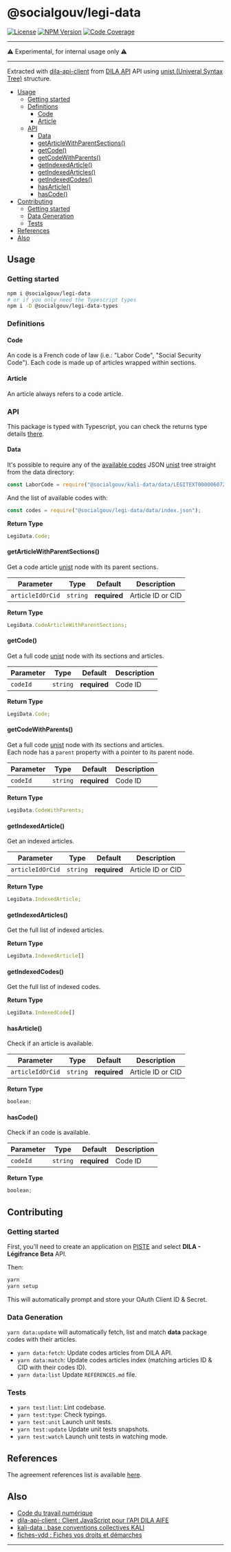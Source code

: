 # @socialgouv/legi-data

[![License][img-license]][link-license] [![NPM Version][img-npm]][link-npm]
[![Code Coverage][img-coverage]][link-coverage]

---

:warning: Experimental, for internal usage only :warning:

---

Extracted with [dila-api-client][link-dila-api-client] from [DILA API][link-aife-api] API using
[unist (Univeral Syntax Tree)][link-unist] structure.

- [Usage](#usage)
  - [Getting started](#getting-started)
  - [Definitions](#definitions)
    - [Code](#code)
    - [Article](#article)
  - [API](#api)
    - [Data](#data)
    - [getArticleWithParentSections()](#getarticlewithparentsections)
    - [getCode()](#getcode)
    - [getCodeWithParents()](#getcodewithparents)
    - [getIndexedArticle()](#getindexedarticle)
    - [getIndexedArticles()](#getindexedarticles)
    - [getIndexedCodes()](#getindexedcodes)
    - [hasArticle()](#hasarticle)
    - [hasCode()](#hascode)
- [Contributing](#contributing)
  - [Getting started](#getting-started-1)
  - [Data Generation](#data-generation)
  - [Tests](#tests)
- [References](#references)
- [Also](#also)

## Usage

### Getting started

```sh
npm i @socialgouv/legi-data
# or if you only need the Typescript types
npm i -D @socialgouv/legi-data-types
```

### Definitions

#### Code

An code is a French code of law (i.e.: "Labor Code", "Social Security Code"). Each code is made up
of articles wrapped within sections.

#### Article

An article always refers to a code article.

### API

This package is typed with Typescript, you can check the returns type details [there][link-typings].

#### Data

It's possible to require any of the [available codes][link-code-references] JSON [unist][link-unist]
tree straight from the data directory:

```js
const LaborCode = require("@socialgouv/kali-data/data/LEGITEXT000006072050.json");
```

And the list of available codes with:

```js
const codes = require("@socialgouv/legi-data/data/index.json");
```

**Return Type**

```ts
LegiData.Code;
```

#### getArticleWithParentSections()

Get a code article [unist][link-unist] node with its parent sections.

| Parameter        | Type     | Default      | Description       |
| ---------------- | -------- | ------------ | ----------------- |
| `articleIdOrCid` | `string` | **required** | Article ID or CID |

**Return Type**

```ts
LegiData.CodeArticleWithParentSections;
```

#### getCode()

Get a full code [unist][link-unist] node with its sections and articles.

| Parameter | Type     | Default      | Description |
| --------- | -------- | ------------ | ----------- |
| `codeId`  | `string` | **required** | Code ID     |

**Return Type**

```ts
LegiData.Code;
```

#### getCodeWithParents()

Get a full code [unist][link-unist] node with its sections and articles.<br> Each node has a
`parent` property with a pointer to its parent node.

| Parameter | Type     | Default      | Description |
| --------- | -------- | ------------ | ----------- |
| `codeId`  | `string` | **required** | Code ID     |

**Return Type**

```ts
LegiData.CodeWithParents;
```

#### getIndexedArticle()

Get an indexed articles.

| Parameter        | Type     | Default      | Description       |
| ---------------- | -------- | ------------ | ----------------- |
| `articleIdOrCid` | `string` | **required** | Article ID or CID |

**Return Type**

```ts
LegiData.IndexedArticle;
```

#### getIndexedArticles()

Get the full list of indexed articles.

**Return Type**

```ts
LegiData.IndexedArticle[]
```

#### getIndexedCodes()

Get the full list of indexed codes.

**Return Type**

```ts
LegiData.IndexedCode[]
```

#### hasArticle()

Check if an article is available.

| Parameter        | Type     | Default      | Description       |
| ---------------- | -------- | ------------ | ----------------- |
| `articleIdOrCid` | `string` | **required** | Article ID or CID |

**Return Type**

```ts
boolean;
```

#### hasCode()

Check if an code is available.

| Parameter | Type     | Default      | Description |
| --------- | -------- | ------------ | ----------- |
| `codeId`  | `string` | **required** | Code ID     |

**Return Type**

```ts
boolean;
```

## Contributing

### Getting started

First, you'll need to create an application on [PISTE][link-aife-api] and select **DILA - Légifrance
Beta** API.

Then:

```sh
yarn
yarn setup
```

This will automatically prompt and store your OAuth Client ID & Secret.

### Data Generation

`yarn data:update` will automatically fetch, list and match **data** package codes with their
articles.

- `yarn data:fetch`: Update codes articles from DILA API.
- `yarn data:match`: Update codes articles index (matching articles ID & CID with their codes ID).
- `yarn data:list` Update `REFERENCES.md` file.

### Tests

- `yarn test:lint`: Lint codebase.
- `yarn test:type`: Check typings.
- `yarn test:unit` Launch unit tests.
- `yarn test:update` Update unit tests snapshots.
- `yarn test:watch` Launch unit tests in watching mode.

## References

The agreement references list is available [here][link-code-references].

## Also

- [Code du travail numérique](https://github.com/SocialGouv/code-du-travail-numerique)
- [dila-api-client : Client JavaScript pour l'API DILA AIFE](https://github.com/SocialGouv/dila-api-client)
- [kali-data : base conventions collectives KALI](https://github.com/SocialGouv/kali-data)
- [fiches-vdd : Fiches vos droits et démarches](https://github.com/SocialGouv/fiches-vdd)

---

[img-coverage]: https://badgen.net/codecov/c/github/SocialGouv/legi-data?style=flat-square
[img-license]: https://badgen.net/github/license/SocialGouv/legi-data?style=flat-square
[img-npm]: https://badgen.net/npm/v/@socialgouv/legi-data?style=flat-square
[link-coverage]: https://codecov.io/gh/SocialGouv/legi-data
[link-license]: https://github.com/SocialGouv/legi-data/blob/master/LICENSE
[link-npm]: https://www.npmjs.com/package/legi-data
[link-code-references]: https://github.com/SocialGouv/legi-data/blob/master/REFERENCES.md
[link-aife-api]: https://developer.aife.economie.gouv.fr
[link-dila-api-client]: https://github.com/SocialGouv/dila-api-client
[link-typings]: https://github.com/SocialGouv/legi-data/blob/master/src/index.d.ts
[link-unist]: https://github.com/syntax-tree/unist
